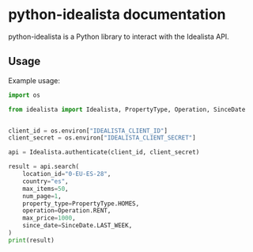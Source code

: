 # python-idealista documentation

python-idealista is a Python library to interact with the Idealista API.

## Usage

Example usage:

```python
import os

from idealista import Idealista, PropertyType, Operation, SinceDate


client_id = os.environ["IDEALISTA_CLIENT_ID"]
client_secret = os.environ["IDEALISTA_CLIENT_SECRET"]

api = Idealista.authenticate(client_id, client_secret)

result = api.search(
    location_id="0-EU-ES-28",
    country="es",
    max_items=50,
    num_page=1,
    property_type=PropertyType.HOMES,
    operation=Operation.RENT,
    max_price=1000,
    since_date=SinceDate.LAST_WEEK,
)
print(result)
```
